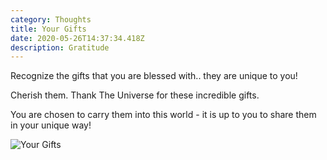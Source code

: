 ```yaml
---
category: Thoughts
title: Your Gifts
date: 2020-05-26T14:37:34.418Z
description: Gratitude
---
```

Recognize the gifts that you are blessed with.. they are unique to you! 

Cherish them. Thank The Universe for these incredible gifts.

You are chosen to carry them into this world - it is up to you to share them in your unique way!

![Your Gifts](/img/yourgifts.jpg "Your Gifts")